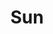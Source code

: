 ---
title: Sun
tags:
icon: sun
svg: '<svg xmlns="http://www.w3.org/2000/svg" width="24" height="24" fill="none" viewBox="0 0 24 24" stroke-width="1.5" stroke-linecap="round" stroke-linejoin="round" stroke="currentColor"><circle cx="12" cy="12" r="4"/><path d="M12 3v2m0 14.004v2M5 12H3m18 0h-2m0-7-2 2M5 5l2 2m0 10-2 2m14 0-2-2"/></svg>'
---